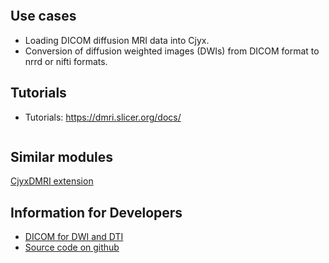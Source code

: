```{include} ../../_moduledescriptions/DWIConvertOverview.md
```

## Use cases

- Loading DICOM diffusion MRI data into Cjyx.
- Conversion of diffusion weighted images (DWIs) from DICOM format to nrrd or nifti formats.

## Tutorials

- Tutorials: https://dmri.slicer.org/docs/

```{include} ../../_moduledescriptions/DWIConvertParameters.md
```

## Similar modules

[CjyxDMRI extension](https://slicerdmri.github.io/)

## Information for Developers

- [DICOM for DWI and DTI](https://wiki.na-mic.org/Wiki/index.php/NAMIC_Wiki:DTI:DICOM_for_DWI_and_DTI)
- [Source code on github](https://github.com/BRAINSia/BRAINSTools)
